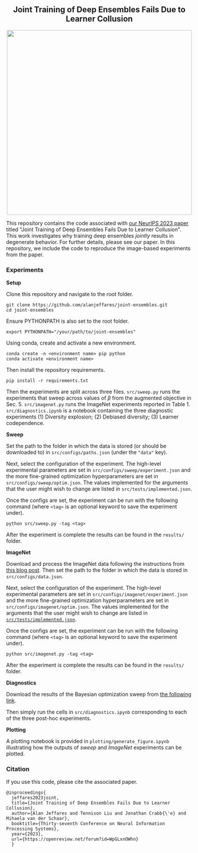 <div align="center">

## Joint Training of Deep Ensembles Fails Due to Learner Collusion
</div>

<p align="center">
<img src="figure.jpg" width="500">
</p>

This repository contains the code associated with [our NeurIPS 2023 paper](https://arxiv.org/abs/2301.11323) titled "Joint Training of Deep Ensembles Fails Due to Learner Collusion". This work investigates why training deep ensembles *jointly* results in degenerate behavior. For further details, please see our paper. In this repository, we include the code to reproduce the image-based experiments from the paper. 


### Experiments
**Setup**

Clone this repository and navigate to the root folder.
```
git clone https://github.com/alanjeffares/joint-ensembles.git
cd joint-ensembles
```
Ensure PYTHONPATH is also set to the root folder.
```
export PYTHONPATH="/your/path/to/joint-ensembles"
```
Using conda, create and activate a new environment. 
```
conda create -n <environment name> pip python
conda activate <environment name>
```
Then install the repository requirements.
```
pip install -r requirements.txt
```

Then the experiments are split across three files. `src/sweep.py` runs the experiments that sweep across values of $\beta$ from the augmented objective in Sec. 5. `src/imagenet.py` runs the ImageNet experiments reported in Table 1. `src/diagnostics.ipynb` is a notebook containing the three diagnostic experiments (1) Diversity explosion; (2) Debiased diversity; (3) Learner codependence. 

**Sweep**

Set the path to the folder in which the data is stored (or should be downloaded to) in `src/configs/paths.json` (under the `"data"` key).

Next, select the configuration of the experiment. The high-level experimental parameters are set in `src/configs/sweep/experiment.json` and the more fine-grained optimization hyperparameters are set in `src/configs/sweep/optim.json`. The values implemented for the arguments that the user might wish to change are listed in `src/tests/implemented.json`.

Once the configs are set, the experiment can be run with the following command (where `<tag>` is an optional keyword to save the experiment under).
```
python src/sweep.py -tag <tag>
```
After the experiment is complete the results can be found in the `results/` folder.

**ImageNet**

Download and process the ImageNet data following the instructions from [this blog post](https://towardsdatascience.com/downloading-and-using-the-imagenet-dataset-with-pytorch-f0908437c4be). Then set the path to the folder in which the data is stored in `src/configs/data.json`.

Next, select the configuration of the experiment. The high-level experimental parameters are set in `src/configs/imagenet/experiment.json` and the more fine-grained optimization hyperparameters are set in `src/configs/imagenet/optim.json`. The values implemented for the arguments that the user might wish to change are listed in [`src/tests/implemented.json`](https://github.com/alanjeffares/joint-ensembles/blob/master/src/tests/implemented.json).

Once the configs are set, the experiment can be run with the following command (where `<tag>` is an optional keyword to save the experiment under).
```
python src/imagenet.py -tag <tag>
```
After the experiment is complete the results can be found in the `results/` folder.

**Diagnostics**

Download the results of the Bayesian optimization sweep from [the following link](https://drive.google.com/drive/folders/1WN8uEkxRbyV5DAnJuZWfvAN0BRyJkbLl?usp=sharing).

Then simply run the cells in `src/diagnostics.ipynb` corresponding to each of the three post-hoc experiments.

**Plotting**

A plotting notebook is provided in `plotting/generate_figure.ipynb` illustrating how the outputs of *sweep* and *ImageNet* experiments can be plotted. 

### Citation

If you use this code, please cite the associated paper.

```
@inproceedings{
  jeffares2023joint,
  title={Joint Training of Deep Ensembles Fails Due to Learner Collusion},
  author={Alan Jeffares and Tennison Liu and Jonathan Crabb{\'e} and Mihaela van der Schaar},
  booktitle={Thirty-seventh Conference on Neural Information Processing Systems},
  year={2023},
  url={https://openreview.net/forum?id=WpGLxnOWhn}
  }
```
